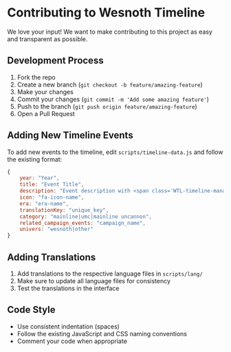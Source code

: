 # Contributing to Wesnoth Timeline

We love your input! We want to make contributing to this project as easy and transparent as possible.

## Development Process

1. Fork the repo
2. Create a new branch (`git checkout -b feature/amazing-feature`)
3. Make your changes
4. Commit your changes (`git commit -m 'Add some amazing feature'`)
5. Push to the branch (`git push origin feature/amazing-feature`)
6. Open a Pull Request

## Adding New Timeline Events

To add new events to the timeline, edit `scripts/timeline-data.js` and follow the existing format:

```javascript
{
    year: "Year",
    title: "Event Title",
    description: "Event description with <span class='WTL-timeline-manager-person'>highlightable elements</span>",
    icon: "fa-icon-name",
    era: "era-name",
    translationKey: "unique_key",
    category: "mainline|umc|mainline uncannon",
    related_campaign_events: "campaign_name",
    univers: "wesnoth|other"
}
```

## Adding Translations

1. Add translations to the respective language files in `scripts/lang/`
2. Make sure to update all language files for consistency
3. Test the translations in the interface

## Code Style

- Use consistent indentation (spaces)
- Follow the existing JavaScript and CSS naming conventions
- Comment your code when appropriate